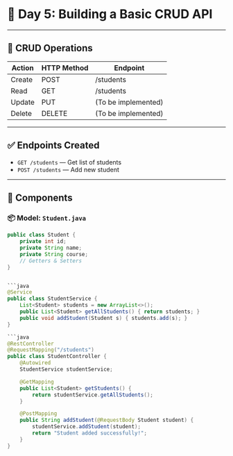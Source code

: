 # 📘 Day 5: Building a Basic CRUD API

---

## 🧠 CRUD Operations

| Action   | HTTP Method | Endpoint           |
|----------|-------------|--------------------|
| Create   | POST        | /students          |
| Read     | GET         | /students          |
| Update   | PUT         | (To be implemented)|
| Delete   | DELETE      | (To be implemented)|

---

## ✅ Endpoints Created

- `GET /students` — Get list of students
- `POST /students` — Add new student

---

## 🧩 Components

### 📦 Model: `Student.java`

```java
public class Student {
    private int id;
    private String name;
    private String course;
    // Getters & Setters
}


```java
@Service
public class StudentService {
    List<Student> students = new ArrayList<>();
    public List<Student> getAllStudents() { return students; }
    public void addStudent(Student s) { students.add(s); }
}

```java
@RestController
@RequestMapping("/students")
public class StudentController {
    @Autowired
    StudentService studentService;

    @GetMapping
    public List<Student> getStudents() {
        return studentService.getAllStudents();
    }

    @PostMapping
    public String addStudent(@RequestBody Student student) {
        studentService.addStudent(student);
        return "Student added successfully!";
    }
}
